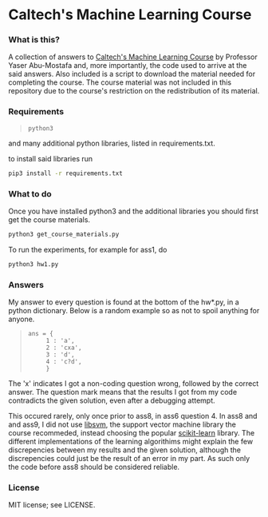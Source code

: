 # Caltech's Machine Learning Course

### What is this?
A collection of answers to [Caltech's Machine Learning Course](https://work.caltech.edu/telecourse.html) by Professor Yaser Abu-Mostafa and, more importantly, the code used to arrive at the said answers. Also included is a script to download the material needed for completing the course. The course material was not included in this repository due to the course's restriction on the redistribution of its material.

### Requirements

>     python3

and many additional python libraries, listed in requirements.txt.

to install said libraries run

```bash
pip3 install -r requirements.txt
```

### What to do

Once you have installed python3 and the additional libraries you should first get the course materials.

```bash
python3 get_course_materials.py
```

To run the experiments, for example for ass1, do
```bash
python3 hw1.py
```

### Answers

My answer to every question is found at the bottom of the hw*.py, in a python dictionary. Below is a random example so as not to spoil anything for anyone.

>     ans = { 
>          1 : 'a',
>          2 : 'cxa',
>          3 : 'd',
>          4 : 'c?d',
>          }

The 'x' indicates I got a non-coding question wrong, followed by the correct answer. The question mark means that the results I got from my code contradicts the given solution, even after a debugging attempt. 

This occured rarely, only once prior to ass8, in ass6 question 4. In ass8 and and ass9, I did not use [libsvm](https://www.csie.ntu.edu.tw/~cjlin/libsvm/), the support vector machine library the course recommeded, instead choosing the popular [scikit-learn](http://scikit-learn.org/stable/index.html#) library. The different implementations of the learning algorithims might explain the few discrepencies between my results and the given solution, although the discrepencies could just be the result of an error in my part. As such only the code before ass8 should be considered reliable.

### License
MIT license; see LICENSE.
